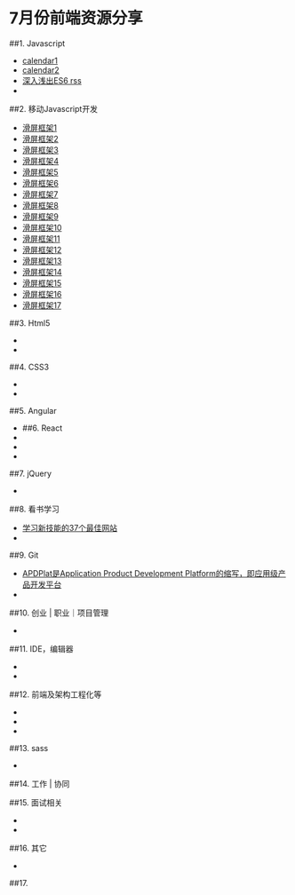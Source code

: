 # 7月份前端资源分享
##1. Javascript
- [calendar1](https://github.com/amsul/pickadate.js)
- [calendar2](https://github.com/Baremetrics/calendar)
- [深入浅出ES6  rss](http://www.infoq.com/cn/es6-in-depth/)
- []()

##2. 移动Javascript开发
- [滑屏框架1](http://www.idangero.us/swiper)
- [滑屏框架2](https://github.com/peunzhang/fullpage)
- [滑屏框架3](https://github.com/qiqiboy/touchslider)
- [滑屏框架4](https://github.com/peunzhang/slip.js)
- [滑屏框架5](http://touch.code.baidu.com/examples.html?qq-pf-to=pcqq.group)
- [滑屏框架6](https://github.com/peunzhang/iSlider)
- [滑屏框架7](https://github.com/saw/touch-interfaces)
- [滑屏框架8](http://baijs.com/tinycircleslider/)
- [滑屏框架9](http://touchslider.com/)
- [滑屏框架10](http://www.swiper.com.cn/demo/index.html)
- [滑屏框架11](https://github.com/joker-ye/main/blob/master/wap/index.html)
- [滑屏框架12](http://www.superslide2.com/)
- [滑屏框架13](http://slip.jm47.com/demo/cyzm/index.html)
- [滑屏框架14](https://github.com/BE-FE/iSlider)
- [滑屏框架15](https://github.com/hahnzhu/parallax.js)
- [滑屏框架16](https://github.com/yanhaijing/zepto.fullpage)
- [滑屏框架17]()


##3. Html5
- []()
- []()

##4. CSS3
- []()
- []()

##5. Angular
- []()
##6. React
- []()
- []()
- []()

##7. jQuery
- []()


##8. 看书学习
- [学习新技能的37个最佳网站](http://codecloud.net/the-37-best-websites-to-learn-something-new-4772.html)
- []()

##9. Git
- [APDPlat是Application Product Development Platform的缩写，即应用级产品开发平台](https://github.com/ysc/APDPlat)
- []()

##10. 创业 | 职业｜项目管理
- []()


##11. IDE，编辑器
- []()
- []()

##12. 前端及架构工程化等
- []()
- []()
- []()


##13. sass
- []()

##14. 工作 | 协同


##15. 面试相关
- []()
- []()

##16. 其它
- []()

##17.

